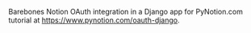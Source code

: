 Barebones Notion OAuth integration in a Django app for PyNotion.com tutorial at https://www.pynotion.com/oauth-django.